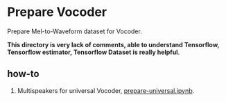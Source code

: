 # Prepare Vocoder

Prepare Mel-to-Waveform dataset for Vocoder.

**This directory is very lack of comments, able to understand Tensorflow, Tensorflow estimator, Tensorflow Dataset is really helpful**.

## how-to

1. Multispeakers for universal Vocoder, [prepare-universal.ipynb](prepare-universal.ipynb).